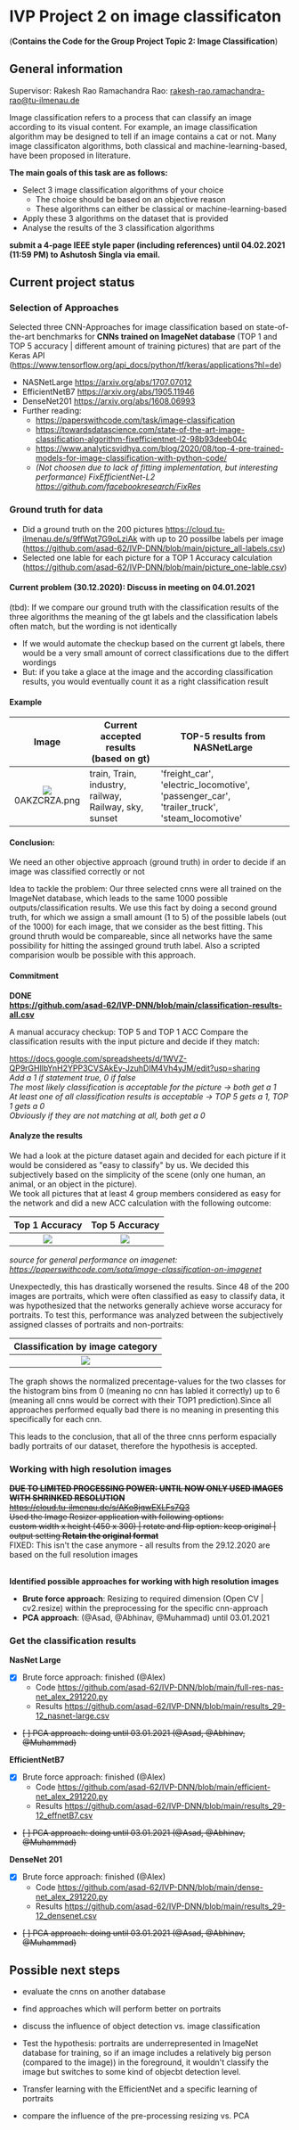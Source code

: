 # IVP Project 2 on image classificaton
(**Contains the Code for the Group Project Topic 2: Image Classification**)
## General information

Supervisor: Rakesh Rao Ramachandra Rao: rakesh-rao.ramachandra-rao@tu-ilmenau.de

Image classification refers to a process that can classify an image according to its visual content.
For example, an image classification algorithm may be designed to tell if an image contains a cat or not.
Many image classificaton algorithms, both classical and machine-learning-based, have been proposed in literature.

**The main goals of this task are as follows:**
* Select 3 image classification algorithms of your choice
  * The choice should be based on an objective reason
  * These algorithms can either be classical or machine-learning-based
* Apply these 3 algorithms on the dataset that is provided
* Analyse the results of the 3 classification algorithms

**submit a 4-page IEEE style paper (including references) until 04.02.2021 (11:59 PM) to Ashutosh Singla via email.**

## Current project status
### Selection of Approaches
Selected three CNN-Approaches for image classification based on state-of-the-art benchmarks for **CNNs trained on ImageNet database** (TOP 1 and TOP 5 accuracy | different amount of training pictures) that are part of the Keras API (https://www.tensorflow.org/api_docs/python/tf/keras/applications?hl=de)
  * NASNetLarge https://arxiv.org/abs/1707.07012
  * EfficientNetB7 https://arxiv.org/abs/1905.11946
  * DenseNet201 https://arxiv.org/abs/1608.06993
* Further reading:
  * https://paperswithcode.com/task/image-classification
  * https://towardsdatascience.com/state-of-the-art-image-classification-algorithm-fixefficientnet-l2-98b93deeb04c
  * https://www.analyticsvidhya.com/blog/2020/08/top-4-pre-trained-models-for-image-classification-with-python-code/
  * *(Not choosen due to lack of fitting implementation, but interesting performance) FixEfficientNet-L2 https://github.com/facebookresearch/FixRes*

### Ground truth for data
* Did a ground truth on the 200 pictures https://cloud.tu-ilmenau.de/s/9ffWqt7G9oLziAk with up to 20 possilbe labels per image (https://github.com/asad-62/IVP-DNN/blob/main/picture_all-labels.csv)
* Selected one lable for each picture for a TOP 1 Accuracy calculation (https://github.com/asad-62/IVP-DNN/blob/main/picture_one-lable.csv)

#### Current problem (30.12.2020): Discuss in meeting on 04.01.2021
(tbd): If we compare our ground truth with the classification results of the three algorithms the meaning of the gt labels and the classification labels often match, but the wording is not identically
 * If we would automate the checkup based on the current gt labels, there would be a very small amount of correct classifications due to the differt wordings
 * But: if you take a glace at the image and the according classification results, you would eventually count it as a right classification result


#### Example

|     Image    | Current accepted results (based on gt)                | TOP-5 results from NASNetLarge                                                             |
|:------------:|-------------------------------------------------------|--------------------------------------------------------------------------------------------|
| ![](https://drive.google.com/uc?export=view&id=14J8Lir-uKsqtujJF7GbJHduqPBLA_2dU)0AKZCRZA.png <br>| train, Train, industry, railway, Railway, sky, sunset | 'freight_car', 'electric_locomotive', 'passenger_car', 'trailer_truck', 'steam_locomotive' |


#### Conclusion:
We need an other objective approach (ground truth) in order to decide if an image was classified correctly or not

Idea to tackle the problem:
Our three selected cnns were all trained on the ImageNet database, which leads to the same 1000 possible outputs/classification results. We use this fact by doing a second ground truth, for which we assign a small amount (1 to 5) of the possible labels (out of the 1000) for each image, that we consider as the best fitting. This ground thruth would be compareable, since all networks have the same possibility for hitting the assinged ground truth label. Also a scripted comparision woulb be possible with this approach.

#### Commitment
**DONE<br>
https://github.com/asad-62/IVP-DNN/blob/main/classification-results-all.csv** 

A manual accuracy checkup: TOP 5 and TOP 1 ACC
Compare the classification results with the input picture and decide if they match:

https://docs.google.com/spreadsheets/d/1WVZ-QP9rGHllbYnH2YPP3CVSAkEy-JzuhDIM4Vh4yJM/edit?usp=sharing 
<br>*Add a 1 if statement true, 0 if false 
<br>The most likely classification is acceptable for the picture -> both get a 1<br>
At least one of all classification results is acceptable -> TOP 5 gets a 1, TOP 1 gets a 0<br>
Obviously if they are not matching at all, both get a 0*

#### Analyze the results
We had a look at the picture dataset again and decided for each picture if it would be considered as "easy to classify" by us. We decided this subjectively based on the simplicity of the scene (only one human, an animal, or an object in the picture). <br>
We took all pictures that at least 4 group members considered as easy for the network and did a new ACC calculation with the following outcome: 

| Top 1 Accuracy | Top 5 Accuracy |
|:--------------:|:--------------:|
|       ![](https://github.com/asad-62/IVP-DNN/blob/main/top1-acc.png)       |       ![](https://github.com/asad-62/IVP-DNN/blob/main/top5-acc.png)       |

*source for general performance on imagenet: https://paperswithcode.com/sota/image-classification-on-imagenet* 

Unexpectedly, this has drastically worsened the results. Since 48 of the 200 images are portraits, which were often classified as easy to classify data, it was hypothesized that the networks generally achieve worse accuracy for portraits. To test this, performance was analyzed between the subjectively assigned classes of portraits and non-portraits:

| Classification by image category |
|:--------------------------------:|
| ![](https://github.com/asad-62/IVP-DNN/blob/main/classification_by_image-category.png) |

The graph shows the normalized precentage-values for the two classes for the histogram bins from 0 (meaning no cnn has labled it correctly) up to 6 (meaning all cnns would be correct with their TOP1 prediction).Since all approaches performed equally bad there is no meaning in presenting this specifically for each cnn.

This leads to the conclusion, that all of the three cnns perform espacially badly portraits of our dataset, therefore the hypothesis is accepted. 

### Working with high resolution images

~~**DUE TO LIMITED PROCESSING POWER: UNTIL NOW ONLY USED IMAGES WITH SHRINKED RESOLUTION** </br>
https://cloud.tu-ilmenau.de/s/AKo8jqwEXLFs7Q3 </br>
Used the Image Resizer application with following options: </br>
custom width x height (450 x 300) | rotate and flip option: keep original | output setting **Retain the original format**~~<br>
FIXED: This isn't the case anymore - all results from the 29.12.2020 are based on the full resolution images

</br> **Identified possible approaches for working with high resolution images**
* **Brute force approach**: Resizing to required dimension (Open CV | cv2.resize) within the preprocessing for the specific cnn-approach
* **PCA approach**: (@Asad, @Abhinav, @Muhammad) until 03.01.2021

### Get the classification results

**NasNet Large**
- [x] Brute force approach: finished (@Alex) 
  * Code https://github.com/asad-62/IVP-DNN/blob/main/full-res-nas-net_alex_291220.py 
  * Results https://github.com/asad-62/IVP-DNN/blob/main/results_29-12_nasnet-large.csv 
- ~~[ ] PCA approach: doing until 03.01.2021 (@Asad, @Abhinav, @Muhammad)~~

**EfficientNetB7**
- [X] Brute force approach: finished (@Alex)
  * Code https://github.com/asad-62/IVP-DNN/blob/main/efficient-net_alex_291220.py 
  * Results https://github.com/asad-62/IVP-DNN/blob/main/results_29-12_effnetB7.csv
- ~~[ ] PCA approach: doing until 03.01.2021 (@Asad, @Abhinav, @Muhammad)~~

**DenseNet 201**
- [X] Brute force approach: finished (@Alex)
  * Code https://github.com/asad-62/IVP-DNN/blob/main/dense-net_alex_291220.py 
  * Results https://github.com/asad-62/IVP-DNN/blob/main/results_29-12_densenet.csv 
- ~~[ ] PCA approach: doing until 03.01.2021 (@Asad, @Abhinav, @Muhammad)~~


## Possible next steps
* evaluate the cnns on another database
* find approaches which will perform better on portraits
* discuss the influence of object detection vs. image classification
* Test the hypothesis: portraits are underrepresented in ImageNet database for training, so if an image includes a relatively big person (compared to the image)) in the foreground, it wouldn't classify the image but switches to some kind of objecbt detection level.
* Transfer learning with the EfficientNet and a specific learning of portraits

* compare the influence of the pre-processing resizing vs. PCA

